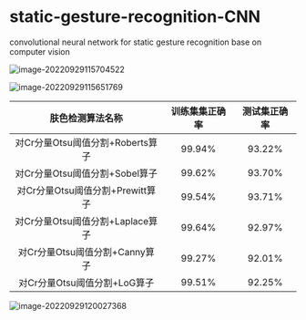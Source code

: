 # static-gesture-recognition-CNN
convolutional neural network for static gesture recognition base on computer vision

![image-20220929115704522](README.assets/image-20220929115704522.png)

![image-20220929115651769](README.assets/image-20220929115651769.png)





|         肤色检测算法名称         | 训练集集正确率 | 测试集正确率 |
| :------------------------------: | :------------: | :----------: |
| 对Cr分量Otsu阈值分割+Roberts算子 |     99.94%     |    93.22%    |
|  对Cr分量Otsu阈值分割+Sobel算子  |     99.62%     |    93.70%    |
| 对Cr分量Otsu阈值分割+Prewitt算子 |     99.54%     |    93.71%    |
| 对Cr分量Otsu阈值分割+Laplace算子 |     99.64%     |    92.97%    |
|  对Cr分量Otsu阈值分割+Canny算子  |     99.27%     |    92.01%    |
|   对Cr分量Otsu阈值分割+LoG算子   |     99.51%     |    92.25%    |



![image-20220929120027368](README.assets/image-20220929120027368.png)
